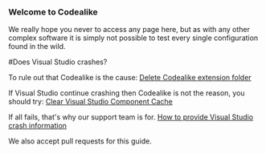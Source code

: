### Welcome to Codealike

We really hope you never to access any page here, but as with any other complex software it is simply not possible to test every single configuration found in the wild.

#Does Visual Studio crashes?

To rule out that Codealike is the cause: [Delete Codealike extension folder](https://github.com/Codealike/Codealike-KnowledgeBase/permanently-delete-extension.md)

If Visual Studio continue crashing then Codealike is not the reason, you should try:
[Clear Visual Studio Component Cache](https://github.com/Codealike/Codealike-KnowledgeBase/clear-visual-studio-component-cache.md)

If all fails, that's why our support team is for.
[How to provide Visual Studio crash information](https://github.com/Codealike/Codealike-KnowledgeBase/how-to-provide-crash-information.md)


We also accept pull requests for this guide.